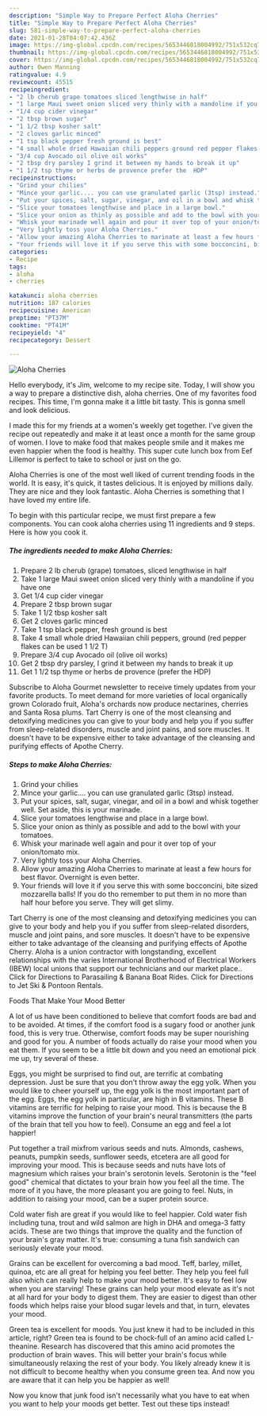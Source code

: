 ```yaml
---
description: "Simple Way to Prepare Perfect Aloha Cherries"
title: "Simple Way to Prepare Perfect Aloha Cherries"
slug: 581-simple-way-to-prepare-perfect-aloha-cherries
date: 2021-01-28T04:07:42.436Z
image: https://img-global.cpcdn.com/recipes/5653446818004992/751x532cq70/aloha-cherries-recipe-main-photo.jpg
thumbnail: https://img-global.cpcdn.com/recipes/5653446818004992/751x532cq70/aloha-cherries-recipe-main-photo.jpg
cover: https://img-global.cpcdn.com/recipes/5653446818004992/751x532cq70/aloha-cherries-recipe-main-photo.jpg
author: Owen Manning
ratingvalue: 4.9
reviewcount: 45515
recipeingredient:
- "2 lb cherub grape tomatoes sliced lengthwise in half"
- "1 large Maui sweet onion sliced very thinly with a mandoline if you have one"
- "1/4 cup cider vinegar"
- "2 tbsp brown sugar"
- "1 1/2 tbsp kosher salt"
- "2 cloves garlic minced"
- "1 tsp black pepper fresh ground is best"
- "4 small whole dried Hawaiian chili peppers ground red pepper flakes can be used 1 12 T"
- "3/4 cup Avocado oil olive oil works"
- "2 tbsp dry parsley I grind it between my hands to break it up"
- "1 1/2 tsp thyme or herbs de provence prefer the  HDP"
recipeinstructions:
- "Grind your chilies"
- "Mince your garlic.... you can use granulated garlic (3tsp) instead."
- "Put your spices, salt, sugar, vinegar, and oil in a bowl and whisk together well.  Set aside, this is your marinade."
- "Slice your tomatoes lengthwise and place in a large bowl."
- "Slice your onion as thinly as possible and add to the bowl with your tomatoes."
- "Whisk your marinade well again and pour it over top of your onion/tomato mix."
- "Very lightly toss your Aloha Cherries."
- "Allow your amazing Aloha Cherries to marinate at least a few hours for best flavor. Overnight is even better."
- "Your friends will love it if you serve this with some bocconcini, bite sized mozzarella balls! If you do tho remember to put them in no more than half hour before you serve. They will get slimy."
categories:
- Recipe
tags:
- aloha
- cherries

katakunci: aloha cherries 
nutrition: 187 calories
recipecuisine: American
preptime: "PT37M"
cooktime: "PT41M"
recipeyield: "4"
recipecategory: Dessert

---
```



![Aloha Cherries](https://img-global.cpcdn.com/recipes/5653446818004992/751x532cq70/aloha-cherries-recipe-main-photo.jpg)

Hello everybody, it's Jim, welcome to my recipe site. Today, I will show you a way to prepare a distinctive dish, aloha cherries. One of my favorites food recipes. This time, I'm gonna make it a little bit tasty. This is gonna smell and look delicious.

I made this for my friends at a women&#39;s weekly get together. I&#39;ve given the recipe out repeatedly and make it at least once a month for the same group of women. I love to make food that makes people smile and it makes me even happier when the food is healthy. This super cute lunch box from Eef Lillemor is perfect to take to school or just on the go.

Aloha Cherries is one of the most well liked of current trending foods in the world. It is easy, it's quick, it tastes delicious. It is enjoyed by millions daily. They are nice and they look fantastic. Aloha Cherries is something that I have loved my entire life.


To begin with this particular recipe, we must first prepare a few components. You can cook aloha cherries using 11 ingredients and 9 steps. Here is how you cook it.

<!--inarticleads1-->

##### The ingredients needed to make Aloha Cherries:

1. Prepare 2 lb cherub (grape) tomatoes, sliced lengthwise in half
1. Take 1 large Maui sweet onion sliced very thinly with a mandoline if you have one
1. Get 1/4 cup cider vinegar
1. Prepare 2 tbsp brown sugar
1. Take 1 1/2 tbsp kosher salt
1. Get 2 cloves garlic minced
1. Take 1 tsp black pepper, fresh ground is best
1. Take 4 small whole dried Hawaiian chili peppers, ground (red pepper flakes can be used 1 1/2 T)
1. Prepare 3/4 cup Avocado oil (olive oil works)
1. Get 2 tbsp dry parsley, I grind it between my hands to break it up
1. Get 1 1/2 tsp thyme or herbs de provence (prefer the  HDP)


Subscribe to Aloha Gourmet newsletter to receive timely updates from your favorite products. To meet demand for more varieties of local organically grown Colorado fruit, Aloha&#39;s orchards now produce nectarines, cherries and Santa Rosa plums. Tart Cherry is one of the most cleansing and detoxifying medicines you can give to your body and help you if you suffer from sleep-related disorders, muscle and joint pains, and sore muscles. It doesn&#39;t have to be expensive either to take advantage of the cleansing and purifying effects of Apothe Cherry. 

<!--inarticleads2-->

##### Steps to make Aloha Cherries:

1. Grind your chilies
1. Mince your garlic.... you can use granulated garlic (3tsp) instead.
1. Put your spices, salt, sugar, vinegar, and oil in a bowl and whisk together well.  Set aside, this is your marinade.
1. Slice your tomatoes lengthwise and place in a large bowl.
1. Slice your onion as thinly as possible and add to the bowl with your tomatoes.
1. Whisk your marinade well again and pour it over top of your onion/tomato mix.
1. Very lightly toss your Aloha Cherries.
1. Allow your amazing Aloha Cherries to marinate at least a few hours for best flavor. Overnight is even better.
1. Your friends will love it if you serve this with some bocconcini, bite sized mozzarella balls! If you do tho remember to put them in no more than half hour before you serve. They will get slimy.


Tart Cherry is one of the most cleansing and detoxifying medicines you can give to your body and help you if you suffer from sleep-related disorders, muscle and joint pains, and sore muscles. It doesn&#39;t have to be expensive either to take advantage of the cleansing and purifying effects of Apothe Cherry. Aloha is a union contractor with longstanding, excellent relationships with the varies International Brotherhood of Electrical Workers (IBEW) local unions that support our technicians and our market place.. Click for Directions to Parasailing &amp; Banana Boat Rides. Click for Directions to Jet Ski &amp; Pontoon Rentals. 

Foods That Make Your Mood Better


A lot of us have been conditioned to believe that comfort foods are bad and to be avoided. At times, if the comfort food is a sugary food or another junk food, this is very true. Otherwise, comfort foods may be super nourishing and good for you. A number of foods actually do raise your mood when you eat them. If you seem to be a little bit down and you need an emotional pick me up, try several of these.

Eggs, you might be surprised to find out, are terrific at combating depression. Just be sure that you don't throw away the egg yolk. When you would like to cheer yourself up, the egg yolk is the most important part of the egg. Eggs, the egg yolk in particular, are high in B vitamins. These B vitamins are terrific for helping to raise your mood. This is because the B vitamins improve the function of your brain's neural transmitters (the parts of the brain that tell you how to feel). Consume an egg and feel a lot happier!

Put together a trail mixfrom various seeds and nuts. Almonds, cashews, peanuts, pumpkin seeds, sunflower seeds, etcetera are all good for improving your mood. This is because seeds and nuts have lots of magnesium which raises your brain's serotonin levels. Serotonin is the "feel good" chemical that dictates to your brain how you feel all the time. The more of it you have, the more pleasant you are going to feel. Nuts, in addition to raising your mood, can be a super protein source.

Cold water fish are great if you would like to feel happier. Cold water fish including tuna, trout and wild salmon are high in DHA and omega-3 fatty acids. These are two things that improve the quality and the function of your brain's gray matter. It's true: consuming a tuna fish sandwich can seriously elevate your mood. 

Grains can be excellent for overcoming a bad mood. Teff, barley, millet, quinoa, etc are all great for helping you feel better. They help you feel full also which can really help to make your mood better. It's easy to feel low when you are starving! These grains can help your mood elevate as it's not at all hard for your body to digest them. They are easier to digest than other foods which helps raise your blood sugar levels and that, in turn, elevates your mood.

Green tea is excellent for moods. You just knew it had to be included in this article, right? Green tea is found to be chock-full of an amino acid called L-theanine. Research has discovered that this amino acid promotes the production of brain waves. This will better your brain's focus while simultaneously relaxing the rest of your body. You likely already knew it is not difficult to become healthy when you consume green tea. And now you are aware that it can help you be happier as well!

Now you know that junk food isn't necessarily what you have to eat when you want to help your moods get better. Test out  these tips  instead!

